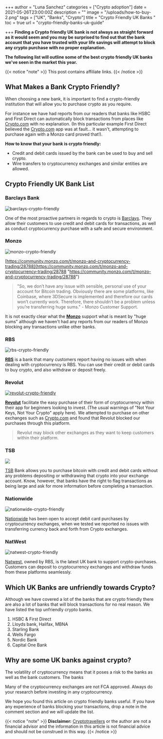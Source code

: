 +++
author = "Luna Sanchez"
categories = ["Crypto adoption"]
date = 2021-05-26T23:00:00Z
description = ""
image = "/uploads/how-to-buy-2.png"
tags = ["UK", "Banks", "Crypto"]
title = "Crypto Friendly UK Banks "
toc = true
url = "crypto-friendly-banks-uk-guide"

+++
**Finding a Crypto friendly UK bank is not always as straight forward as it would seem and you may be surprised to find out that the bank account that you have trusted with your life savings will attempt to block any crypto purchase with no proper explanation.**

**The following list will outline some of the best crypto friendly UK banks we've seen in the market this year.**

{{< notice "note" >}} This post contains affiliate links. {{< /notice >}}

## What Makes a Bank Crypto Friendly?

When choosing a new bank, it is important to find a crypto-friendly institution that will allow you to purchase crypto as you require.

For instance we have had reports from our readers that banks like HSBC and First Direct can automatically block transactions from places like [Crypto.com](https://cryptotravellers.com/crypto-com-review/) with no explanation.  (In this particular example First Direct believed the [Crypto.com](/crypto-com-review/) app was at fault... it wasn't, attempting to purchase again with a Monzo card proved that!).

**How to know that your bank is crypto friendly:**

* Credit and debit cards issued by the bank can be used to buy and sell crypto.
* Wire transfers to cryptocurrency exchanges and similar entities are allowed.

## Crypto Friendly UK Bank List

### Barclays Bank

![barclays-crypto-friendly](https://www.moneyexpert.com/wp-content/uploads/2018/09/barclays-4-logo-png-transparent.png)

One of the most proactive partners in regards to crypto is [Barclays](https://www.barclays.co.uk/). They allow their customers to use credit and debit cards for transactions, as well as conduct cryptocurrency purchase with a safe and secure environment.

### Monzo

![monzo-crypto-friendly](https://upload.wikimedia.org/wikipedia/en/thumb/a/a3/Monzo_logo.svg/1200px-Monzo_logo.svg.png)

[https://community.monzo.com/t/monzo-and-cryptocurrency-trading/28788](https://community.monzo.com/t/monzo-and-cryptocurrency-trading/28788 "https://community.monzo.com/t/monzo-and-cryptocurrency-trading/28788")

> "So, we don’t have any issue with sensible, personal use of your account for Bitcoin trading. Obviously there are some platforms, like Coinbase, where 3DSecure is implemented and therefore our cards won’t currently work. Therefore, there shouldn’t be a problem unless you’re transferring huge sums." - Monzo Customer Support.

It is not exactly clear what the [**Monzo**](https://monzo.com/) support what is meant by "huge sums" although we haven't had any reports from our readers of Monzo blocking any transactions unlike other banks.

### RBS

![rbs-crypto-friendly](https://upload.wikimedia.org/wikipedia/en/thumb/a/ad/RBS_logo.svg/1280px-RBS_logo.svg.png)

[**RBS**](https://personal.rbs.co.uk/) is a bank that many customers report having no issues with when dealing with cryptocurrency is RBS. You can use their credit or debit cards to buy crypto, and also withdraw or deposit freely.

### Revolut

[![revolut-crypto-friendly](https://assets.revolut.com/media/meta/revolut_share_graphic.png)](/link/revolut)

[**Revolut**](/link/revolut) facilitate the easy purchase of their form of cryptocurrency within their app for beginners looking to invest.  (The usual warnings of "Not Your Keys, Not Your Crypto" apply here).  We attempted to purchase on other exchanges such as [Crypto.com](/link/crypto-dot-com) and found that Revolut blocked our purchases through this platform.

> Revolut may block other exchanges as they want to keep customers within their platform.

### TSB

![](https://upload.wikimedia.org/wikipedia/en/thumb/b/b9/TSB_logo_2013.svg/1200px-TSB_logo_2013.svg.png)

[TSB](https://www.tsb.co.uk/personal/) Bank allows you to purchase bitcoin with credit and debit cards without any problems depositing or withdrawing that crypto into your exchange account. Know, however, that banks have the right to flag transactions as being large and ask for more information before completing a transaction.

### 

### Nationwide

![nationwide-crypto-friendly](https://logos-world.net/wp-content/uploads/2021/04/Nationwide-Logo.png)

[Nationwide](https://www.nationwide.co.uk/) has been open to accept debit card purchases by cryptocurrency exchanges, when we tested we reported no issues with transferring currency back and forth from Crypto exchanges.

### NatWest

![natwest-crypto-friendly](https://www.natwestgroup.com/content/dam/natwestgroup_com/natwestgroup/images/image.dim.360.nat-west.png)

[Natwest](https://personal.natwest.com/personal.html), owned by RBS, is the latest UK bank to support crypto-purchases. Customers can deposit to cryptocurrency exchanges and withdraw funds from these platforms seamlessly.

## Which UK Banks are unfriendly towards Crypto?

Although we have covered a lot of the banks that are crypto friendly there are also a lot of banks that will block transactions for no real reason.  We have listed the top unfriendly crypto banks.

1. HSBC & First Direct
2. Lloyds bank, Halifax, MBNA
3. Starling Bank
4. Wells Fargo
5. Nordic Bank
6. Capital One Bank

## Why are some UK banks against crypto?

The volatility of cryptocurrency means that it poses a risk to the banks as well as the bank customers.  The banks

Many of the cryptocurrency exchanges are not FCA approved.  Always do your research before investing in any cryptocurrency.

We hope you found this article on crypto friendly banks useful.  If you have any experience of banks blocking your transactions, drop a note in the comment section and we will update the list.

{{< notice "note" >}} **Disclaimer:** [Cryptotravellers](https://cryptotravellers.com) or the author are not a financial advisor and the information in this article is not financial advice and should not be construed in this way. {{< /notice >}}